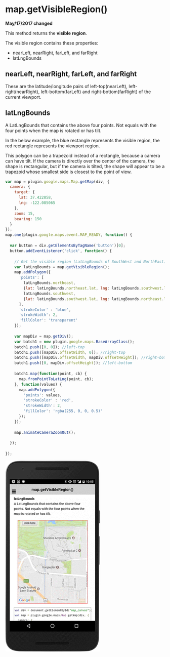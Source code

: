# map.getVisibleRegion()

**May/17/2017 changed**

This method returns the **visible region**.

The visible region contains these properties:

- nearLeft, nearRight, farLeft, and farRight
- latLngBounds


## nearLeft, nearRight, farLeft, and farRight

These are the latitude/longitude pairs of left-top(nearLeft), left-right(nearRight), left-bottom(farLeft) and right-bottom(farRight) of the current viewport.

## latLngBounds

A LatLngBounds that contains the above four points. Not equals with the four points when the map is rotated or has tilt.


In the below example, the blue rectangle represents the visible region, the red rectangle represents the viewport region.

This polygon can be a trapezoid instead of a rectangle, because a camera can have tilt. If the camera is directly over the center of the camera, the shape is rectangular, but if the camera is tilted, the shape will appear to be a trapezoid whose smallest side is closest to the point of view.


```js
var map = plugin.google.maps.Map.getMap(div, {
  camera: {
    target: {
      lat: 37.422858,
      lng: -122.085065
    },
    zoom: 15,
    bearing: 150
  }
});
map.one(plugin.google.maps.event.MAP_READY, function() {

  var button = div.getElementsByTagName('button')[0];
  button.addEventListener('click', function() {

    // Get the visible region (LatLngBounds of SouthWest and NorthEast)
    var latLngBounds = map.getVisibleRegion();
    map.addPolygon({
      'points': [
        latLngBounds.northeast,
        {lat: latLngBounds.northeast.lat, lng: latLngBounds.southwest.lng},
        latLngBounds.southwest,
        {lat: latLngBounds.southwest.lat, lng: latLngBounds.northeast.lng}
      ],
      'strokeColor' : 'blue',
      'strokeWidth': 2,
      'fillColor': 'transparent'
    });

    var mapDiv = map.getDiv();
    var batch1 = new plugin.google.maps.BaseArrayClass();
    batch1.push([0, 0]); //left-top
    batch1.push([mapDiv.offsetWidth, 0]); //right-top
    batch1.push([mapDiv.offsetWidth, mapDiv.offsetHeight]); //right-bottom
    batch1.push([0, mapDiv.offsetHeight]); //left-bottom

    batch1.map(function(point, cb) {
      map.fromPointToLatLng(point, cb);
    }, function(values) {
      map.addPolygon({
        'points': values,
        'strokeColor' : 'red',
        'strokeWidth': 2,
        'fillColor': 'rgba(255, 0, 0, 0.5)'
      });
    });

    map.animateCameraZoomOut();

  });

});
```

![](image.gif)
